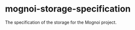 mognoi-storage-specification
============================

The specification of the storage for the Mognoi project.
